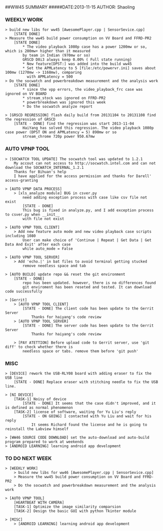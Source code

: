 ##WW45 SUMMARY
#####DATE:2013-11-15	AUTHOR: Shaoling

### WEEKLY WORK
	> build new libs for ww45 [AwesomePlayer.cpp | SensorSevice.cpp]
		[STATE DONE]
	> Measure the ww45 build power consumption on VV Board and FFRD-PR2
		[STATE DONE]
			* The video playback 1080p case has a power 1200mw or so, which is 200mw+ higher than it measured
			by team in Indian (970mw or so)
			GRSCD D0i3 always keep 0.00% ( Full state running)
			* New feature[DPST:] was added into the build ww45
			* Set the APMLatency to 5 [file:/etc/powervr.ini] saves about 100mw (1270mw -> 1168mw), comparing
			  with APMLatency = 500
	> Do the socwatch and powerbreakdown measurement and the analysis work
		[STATE DONE]
			* since the vpp errors, the video_playback_frc case was ignored on VV BOARD
			* stream_stock was ignored on FFRD-PR2
			* powerbreakdown was ignored this week
			* Do the socwatch analyze report

	> [GRSCD REGRESSION] flash daily build from 20131104 to 20131108 find the regression of GRSCD
		[STATE - DONE] find the regression was start 2013-11-04
			HaiYang has solved this regression. The video playback 1080p case power (DPST ON and APMLatency = 5) 890mw or so
			stream_chrome 720p power 950.67mw

### AUTO VPNP TOOL
	> [SOCWATCH TOOL UPDATE] The socwatch tool was updated to 1.2.1
		My accout can not access to http://socwatch.intel.com and can not download the SOCWATCH_INTERNAL_1.2.1
		Thanks for Bihuan's help
		I have applied for the access permission and thanks for Darell' access-granting

	> [AUTO VPNP DATA PROCESS]
		> [xls_analyze module] BUG in csver.py
			need adding exception process with case like csv file not exist
			[STATE - DONE]
			This bug is fixed in analyze.py, and I add exception process to csver.py when __init__
			with file not exist

	> [AUTO VPNP TOOL CLIENT]
		> Add new feature auto mode and new video playback case scripts including 1080
			User can make choice of 'Continue | Repeat | Get Data | Get Data And Exit' after each case
			while auto_mode = False

	> [AUTO VPNP TOOL SERVER]
		> Add 'echo.|' in bat files to avoid terminal getting stucked
			remove needless space and tab

	> [AUTO BUILD] update repo && reset the git environment
		[STATE - DONE]
			repo has been updated. however, there is no differences found
			git enviroment has been reseted and tested. It can download code successfully

	> [Gerrit]
		> [AUTO VPNP TOOL CLIENT]
			[STATE - DONE] The client code has been update to the Gerrit Server
				Thanks for haiyang's code review
		> [AUTO VPNP TOOL SERVER]
			[STATE - DONE] The server code has been update to the Gerrit Server
				Thanks for haiyang's code review

		> [PAY ATETTION] Before upload code to Gerrit server, use 'git diff' to check whether there is
			needless space or tabs. remove them before 'git push'


### MISC
	> [DEVICE] rework the USB-RLY08 board with adding eraser to fix the USB line
		[STATE - DONE] Replace eraser with stitching needle to fix the USB line.

	> [NI DEVICE]
		[TASK-1] Noisy of device
			[STATE - DONE] It seems that the case didn't improved, and it is defined as normal phenomenon
		[TASK-2] license of software, waiting for Yu Liu's reply
			[STATE - ON GOING] I contacted with Yu Liu and wait for his reply
				It seems Richard found the license and he is going to reinstall the Labview himself

	> [WW46 SOURCE CODE DOWNLOAD] set the auto-download and auto-build program prepared to work at weekends
	> [ANDROID LEARNING] learning android app development


### TO DO NEXT WEEK
	> [WEEKLY WORK]
		> build new libs for ww46 [AwesomePlayer.cpp | SensorSevice.cpp]
		> Measure the ww45 build power consumption on VV Board and FFRD-PR2
		> Do the socwatch and powerbreakdown measurement and the analysis work

	> [AUTO VPNP TOOL]
		[HEARTBEAT WITH CAMERA]
		[TASK-1] Optimize the image similarity comparsion
		[TASK-2] Design the basic GUI with python Tkinter module

	> [MISC]
		> [ANDROID LEARNING] learning android app development

